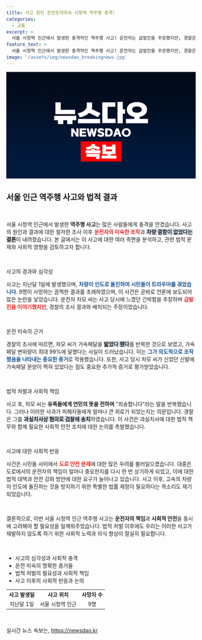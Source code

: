 ```yaml
---
title: 사고 원인 운전조작미숙 시청역 역주행 충격!
categories:
  - 교통
excerpt: >
  서울 시청역 인근에서 발생한 충격적인 역주행 사고! 운전자는 급발진을 주장했지만, 경찰은 차량 결함이 아닌 운전 미숙으로 판단. 9명이 사망한 이 사건의 결말은 과실치사상 혐의로 이어질지 주목됩니다.
feature_text: >
  서울 시청역 인근에서 발생한 충격적인 역주행 사고! 운전자는 급발진을 주장했지만, 경찰은 차량 결함이 아닌 운전 미숙으로 판단. 9명이 사망한 이 사건의 결말은 과실치사상 혐의로 이어질지 주목됩니다.
image: '/assets/img/newsdao_breakingnews.jpg'
---
```


<p><img src="/assets/img/newsdao_breakingnews.jpg" alt="implanttips 속보" /></p>

<h2 data-ke-size="size26">서울 인근 역주행 사고와 법적 결과</h2>

<p data-ke-size="size16">&nbsp;</p>

<p>서울 시청역 인근에서 발생한 <b>역주행 사고</b>는 많은 사람들에게 충격을 안겼습니다. 사고의 원인과 결과에 대한 철저한 조사 이후 <b><span style="color: #ee2323;">운전자의 미숙한 조작</span></b>과 <b><span style="background-color: #21538527;">차량 결함이 없었다는 결론</span></b>이 내려졌습니다. 본 글에서는 이 사고에 대한 여러 측면을 분석하고, 관련 법적 문제와 사회적 영향을 검토하고자 합니다.</p>

<p data-ke-size="size16">&nbsp;</p>

<p>사고의 경과와 심각성</p>

<p>사고는 지난달 1일에 발생했으며, <b><span style="color: #1a5490;">차량이 인도로 돌진하여 시민들이 트라우마를 겪었습니다</span></b>. 9명이 사망하는 끔찍한 결과를 초래하였으며, 이 사건은 곧바로 언론에 보도되어 많은 논란을 낳았습니다. 운전자 차모 씨는 사고 당시에 느꼈던 긴박함을 주장하며 <b><span style="color: #ee2323;">급발진을 이야기했지만</span></b>, 경찰의 조사 결과와 배치되는 주장이었습니다.</p>

<p data-ke-size="size16">&nbsp;</p>

<p>운전 미숙의 근거</p>

<p>경찰의 조사에 따르면, 차모 씨가 가속페달을 <b><span style="background-color: #21538527;">밟았다 뗐다</span></b>를 반복한 것으로 보였고, 가속페달 변위량이 최대 99%에 달했다는 사실이 드러났습니다. 이는 <b><span style="color: #1a5490;">그가 의도적으로 조작했음을 나타내는 중요한 증거</span></b>로 작용했습니다. 또한, 사고 당시 차모 씨가 신었던 신발에 가속페달 문양이 찍혀 있었다는 점도 중요한 추가적 증거로 평가받았습니다.</p>

<p data-ke-size="size16">&nbsp;</p>

<p>법적 처벌과 사회적 책임</p>

<p>사고 후, 차모 씨는 <b>유족들에게 연민의 뜻을 전하며</b> "죄송합니다"라는 말을 반복했습니다. 그러나 이러한 사과가 피해자들에게 얼마나 큰 위로가 되었는지는 의문입니다. 경찰은 그를 <b><span style="background-color: #21538527;">과실치사상 혐의로 검찰에 송치</span></b>하였습니다. 이 사건은 과실치사에 대한 법적 책무와 함께 필요한 사회적 안전 조치에 대한 논의를 촉발했습니다.</p>

<p data-ke-size="size16">&nbsp;</p>

<p>사고에 대한 사회적 반응</p>

<p>사건은 시민들 사이에서 <b><span style="color: #ee2323;">도로 안전 문제</span></b>에 대한 많은 우려를 불러일으켰습니다. 대중은 도로에서의 운전자의 책임이 얼마나 중요한지를 다시 한 번 상기하게 되었고, 이에 대한 법적 대책과 안전 강화 방안에 대한 요구가 늘어나고 있습니다. 사고 이후, 고속의 차량이 인도에 돌진하는 것을 방지하기 위한 특별한 법률 제정이 필요하다는 목소리도 제기되었습니다.</p>

<p data-ke-size="size16">&nbsp;</p>

<p>결론적으로, 이번 서울 시청역 인근 역주행 사고는 <b>운전자의 책임</b>과 <b>사회적 안전</b>을 동시에 고려해야 할 필요성을 일깨워주었습니다. 법적 처벌 이후에도 우리는 이러한 사고가 재발하지 않도록 하기 위한 사회적 노력과 의식 향상이 절실히 필요합니다.</p>

<p data-ke-size="size16">&nbsp;</p>

<ul>
  <li>사고의 심각성과 사회적 충격</li>
  <li>운전 미숙의 명확한 증거들</li>
  <li>법적 처벌의 필요성과 사회적 책임</li>
  <li>사고 이후의 사회적 반응과 논의</li>
</ul>

<table style="width: 100%; border-collapse: collapse;">
  <tr>
    <td style="text-align: center; height: 17px;"><b>사고 발생일</b></td>
    <td style="text-align: center; height: 17px;"><b>사고 위치</b></td>
    <td style="text-align: center; height: 17px;"><b>사망자 수</b></td>
  </tr>
  <tr>
    <td style="text-align: center; height: 17px;">지난달 1일</td>
    <td style="text-align: center; height: 17px;">서울 시청역 인근</td>
    <td style="text-align: center; height: 17px;">9명</td>
  </tr>
</table>

<p data-ke-size="size16">&nbsp;</p>
실시간 뉴스 속보는, <a href="https://newsdao.kr" rel="dofollow">https://newsdao.kr</a>


